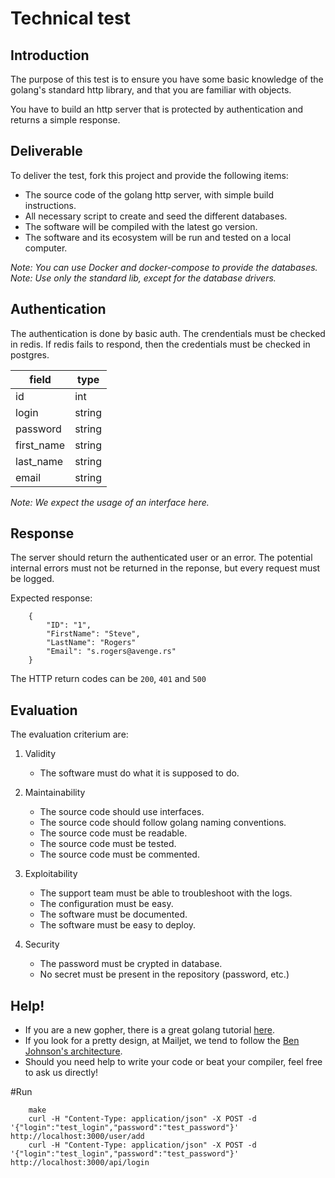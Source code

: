 # Technical test

## Introduction

The purpose of this test is to ensure you have some basic knowledge of the
golang's standard http library, and that you are familiar with objects.

You have to build an http server that is protected by authentication
and returns a simple response.

## Deliverable

To deliver the test, fork this project and provide the following items:

- The source code of the golang http server, with simple build instructions.
- All necessary script to create and seed the different databases.
- The software will be compiled with the latest go version.
- The software and its ecosystem will be run and tested on a local computer.

_Note: You can use Docker and docker-compose to provide the databases._
_Note: Use only the standard lib, except for the database drivers._

## Authentication

The authentication is done by basic auth.
The crendentials must be checked in redis. If redis fails to respond, 
then the credentials must be checked in postgres.

| field | type |
| --- | --- |
| id | int |
| login | string |
| password | string |
| first_name | string |
| last_name | string |
| email | string |

_Note: We expect the usage of an interface here._

## Response

The server should return the authenticated user or an error.
The potential internal errors must not be returned in the reponse,
but every request must be logged.

Expected response:
```
    {
        "ID": "1",
        "FirstName": "Steve",
        "LastName": "Rogers"
        "Email": "s.rogers@avenge.rs"
    }
```

The HTTP return codes can be `200`, `401` and `500`

## Evaluation

The evaluation criterium are:

1. Validity
    - The software must do what it is supposed to do.

2. Maintainability 
    - The source code should use interfaces.
    - The source code should follow golang naming conventions.
    - The source code must be readable.
    - The source code must be tested.
    - The source code must be commented.
 
3. Exploitability
    - The support team must be able to troubleshoot with the logs.
    - The configuration must be easy.
    - The software must be documented.
    - The software must be easy to deploy.

4. Security
    - The password must be crypted in database.
    - No secret must be present in the repository (password, etc.)

## Help!

- If you are a new gopher, there is a great golang tutorial
[here](https://tour.golang.org/welcome/1).
- If you look for a pretty design, at Mailjet, we tend to follow the
[Ben Johnson's architecture](https://medium.com/@benbjohnson/standard-package-layout-7cdbc8391fc1).
- Should you need help to write your code or beat your compiler, feel free to
ask us directly!


#Run
```
    make
    curl -H "Content-Type: application/json" -X POST -d '{"login":"test_login","password":"test_password"}' http://localhost:3000/user/add
    curl -H "Content-Type: application/json" -X POST -d '{"login":"test_login","password":"test_password"}' http://localhost:3000/api/login

```
